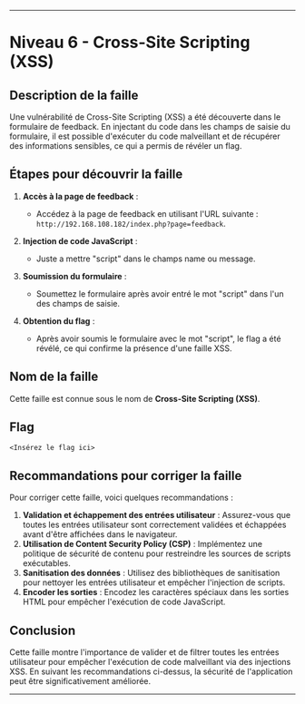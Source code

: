 
---

# Niveau 6 - Cross-Site Scripting (XSS)

## Description de la faille

Une vulnérabilité de Cross-Site Scripting (XSS) a été découverte dans le formulaire de feedback. En injectant du code dans les champs de saisie du formulaire, il est possible d'exécuter du code malveillant et de récupérer des informations sensibles, ce qui a permis de révéler un flag.

## Étapes pour découvrir la faille

1. **Accès à la page de feedback** :
   - Accédez à la page de feedback en utilisant l'URL suivante : `http://192.168.108.182/index.php?page=feedback`.

2. **Injection de code JavaScript** :
   - Juste a mettre "script" dans le champs name ou message.

3. **Soumission du formulaire** :
   - Soumettez le formulaire après avoir entré le mot "script" dans l'un des champs de saisie.

4. **Obtention du flag** :
   - Après avoir soumis le formulaire avec le mot "script", le flag a été révélé, ce qui confirme la présence d'une faille XSS.

## Nom de la faille

Cette faille est connue sous le nom de **Cross-Site Scripting (XSS)**.

## Flag

```
<Insérez le flag ici>
```

## Recommandations pour corriger la faille

Pour corriger cette faille, voici quelques recommandations :

1. **Validation et échappement des entrées utilisateur** : Assurez-vous que toutes les entrées utilisateur sont correctement validées et échappées avant d'être affichées dans le navigateur.
2. **Utilisation de Content Security Policy (CSP)** : Implémentez une politique de sécurité de contenu pour restreindre les sources de scripts exécutables.
3. **Sanitisation des données** : Utilisez des bibliothèques de sanitisation pour nettoyer les entrées utilisateur et empêcher l'injection de scripts.
4. **Encoder les sorties** : Encodez les caractères spéciaux dans les sorties HTML pour empêcher l'exécution de code JavaScript.

## Conclusion

Cette faille montre l'importance de valider et de filtrer toutes les entrées utilisateur pour empêcher l'exécution de code malveillant via des injections XSS. En suivant les recommandations ci-dessus, la sécurité de l'application peut être significativement améliorée.

---


